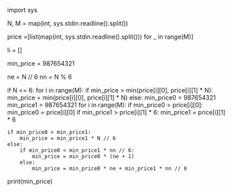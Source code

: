 import sys

N, M = map(int, sys.stdin.readline().split())

price =[list(map(int, sys.stdin.readline().split())) for _ in range(M)]

li = []

min_price = 987654321

ne = N // 6
nn = N % 6

if N <= 6:
    for i in range(M):
        if min_price > min(price[i][0], price[i][1] * N):
            min_price = min(price[i][0], price[i][1] * N)
else:
    min_price0 = 987654321
    min_price1 = 987654321
    for i in range(M):
        if min_price0 > price[i][0]:
            min_price0 = price[i][0]
        if min_price1 > price[i][1] * 6:
            min_price1 = price[i][1] * 6

    if min_price0 > min_price1:
        min_price = min_price1 * N // 6
    else:
        if min_price0 < min_price1 * nn // 6:
            min_price = min_price0 * (ne + 1)
        else:
            min_price = min_price0 * ne + min_price1 * nn // 6

print(min_price)